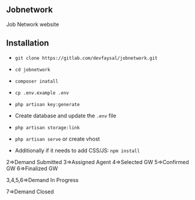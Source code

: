 ## Jobnetwork

Job Network website

## Installation

* ```git clone https://gitlab.com/devfaysal/jobnetwork.git```

* ```cd jobnetwork```

* ```composer inatall```

* ```cp .env.example .env```

* ```php artisan key:generate```

* Create database and update the ```.env``` file

* ```php artisan storage:link```

* ```php artisan serve``` or create vhost 

* Additionally if it needs to add CSS/JS: ```npm install```


2=>Demand Submitted
3=>Assigned Agent
4=>Selected GW
5=>Confirmed GW
6=>Finalized GW

3,4,5,6=>Demand In Progress

7=>Demand Closed

